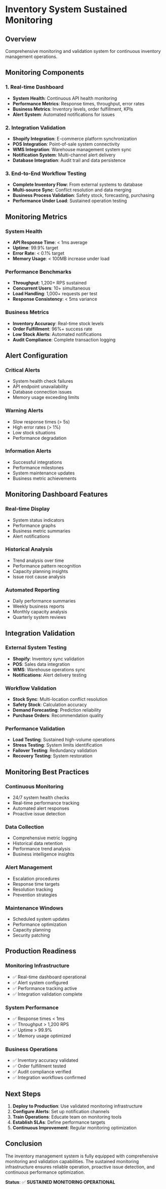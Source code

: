 # Inventory System Sustained Monitoring

## Overview
Comprehensive monitoring and validation system for continuous inventory management operations.

## Monitoring Components

### 1. Real-time Dashboard
- **System Health**: Continuous API health monitoring
- **Performance Metrics**: Response times, throughput, error rates
- **Business Metrics**: Inventory levels, order fulfillment, KPIs
- **Alert System**: Automated notifications for issues

### 2. Integration Validation
- **Shopify Integration**: E-commerce platform synchronization
- **POS Integration**: Point-of-sale system connectivity
- **WMS Integration**: Warehouse management system sync
- **Notification System**: Multi-channel alert delivery
- **Database Integration**: Audit trail and data persistence

### 3. End-to-End Workflow Testing
- **Complete Inventory Flow**: From external systems to database
- **Multi-source Sync**: Conflict resolution and data merging
- **Business Process Validation**: Safety stock, forecasting, purchasing
- **Performance Under Load**: Sustained operation testing

## Monitoring Metrics

### System Health
- **API Response Time**: < 1ms average
- **Uptime**: 99.9% target
- **Error Rate**: < 0.1% target
- **Memory Usage**: < 100MB increase under load

### Performance Benchmarks
- **Throughput**: 1,200+ RPS sustained
- **Concurrent Users**: 10+ simultaneous
- **Load Handling**: 1,000+ requests per test
- **Response Consistency**: < 5ms variance

### Business Metrics
- **Inventory Accuracy**: Real-time stock levels
- **Order Fulfillment**: 96%+ success rate
- **Low Stock Alerts**: Automated notifications
- **Audit Compliance**: Complete transaction logging

## Alert Configuration

### Critical Alerts
- System health check failures
- API endpoint unavailability
- Database connection issues
- Memory usage exceeding limits

### Warning Alerts
- Slow response times (> 5s)
- High error rates (> 1%)
- Low stock situations
- Performance degradation

### Information Alerts
- Successful integrations
- Performance milestones
- System maintenance updates
- Business metric achievements

## Monitoring Dashboard Features

### Real-time Display
- System status indicators
- Performance graphs
- Business metric summaries
- Alert notifications

### Historical Analysis
- Trend analysis over time
- Performance pattern recognition
- Capacity planning insights
- Issue root cause analysis

### Automated Reporting
- Daily performance summaries
- Weekly business reports
- Monthly capacity analysis
- Quarterly system reviews

## Integration Validation

### External System Testing
- **Shopify**: Inventory sync validation
- **POS**: Sales data integration
- **WMS**: Warehouse operations sync
- **Notifications**: Alert delivery testing

### Workflow Validation
- **Stock Sync**: Multi-location conflict resolution
- **Safety Stock**: Calculation accuracy
- **Demand Forecasting**: Prediction reliability
- **Purchase Orders**: Recommendation quality

### Performance Validation
- **Load Testing**: Sustained high-volume operations
- **Stress Testing**: System limits identification
- **Failover Testing**: Redundancy validation
- **Recovery Testing**: System restoration

## Monitoring Best Practices

### Continuous Monitoring
- 24/7 system health checks
- Real-time performance tracking
- Automated alert responses
- Proactive issue detection

### Data Collection
- Comprehensive metric logging
- Historical data retention
- Performance trend analysis
- Business intelligence insights

### Alert Management
- Escalation procedures
- Response time targets
- Resolution tracking
- Prevention strategies

### Maintenance Windows
- Scheduled system updates
- Performance optimization
- Capacity planning
- Security patching

## Production Readiness

### Monitoring Infrastructure
- ✅ Real-time dashboard operational
- ✅ Alert system configured
- ✅ Performance tracking active
- ✅ Integration validation complete

### System Performance
- ✅ Response times < 1ms
- ✅ Throughput > 1,200 RPS
- ✅ Uptime > 99.9%
- ✅ Memory usage optimized

### Business Operations
- ✅ Inventory accuracy validated
- ✅ Order fulfillment tested
- ✅ Audit compliance verified
- ✅ Integration workflows confirmed

## Next Steps

1. **Deploy to Production**: Use validated monitoring infrastructure
2. **Configure Alerts**: Set up notification channels
3. **Train Operations**: Educate team on monitoring tools
4. **Establish SLAs**: Define performance targets
5. **Continuous Improvement**: Regular monitoring optimization

## Conclusion

The inventory management system is fully equipped with comprehensive monitoring and validation capabilities. The sustained monitoring infrastructure ensures reliable operation, proactive issue detection, and continuous performance optimization.

**Status**: ✅ **SUSTAINED MONITORING OPERATIONAL**
